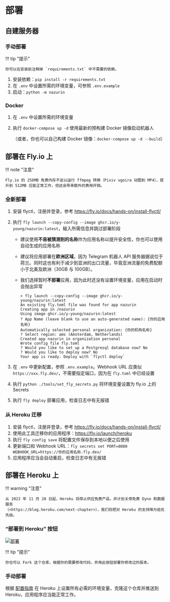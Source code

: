 # 部署

## 自建服务器

### 手动部署

!!! tip "提示"

    你可以在安装前注释掉 `requirements.txt` 中不需要的依赖。

1.  安装依赖：`pip install -r requirements.txt`
2.  在 `.env` 中设置所需的环境变量，可参照 `.env.example`
3.  启动：`python -m nazurin`

### Docker

1.  在 `.env` 中设置所需的环境变量
2.  执行 `docker-compose up -d` 使用最新的预构建 Docker 镜像启动机器人

    （或者，你也可以自己构建 Docker 镜像：`docker-compose up -d --build`）

## 部署在 Fly.io 上

!!! note "注意"

    Fly.io 的 256MB 免费内存不足以运行 ffmpeg 转换（Pixiv ugoira 动图到 MP4），提升到 512MB 应能正常工作，但这会带来额外的费用开销。

### 全新部署

1. 安装 flyctl，注册并登录，参考 <https://fly.io/docs/hands-on/install-flyctl/>
2. 执行 `fly launch --copy-config --image ghcr.io/y-young/nazurin:latest`，输入所需信息并跳过部署阶段

   - 建议使用**不易被猜测到的名称**作为应用名称以提升安全性，你也可以使用自动生成的应用名称
   - 建议将应用部署在**欧洲区域**，因为 Telegram 机器人 API 服务器据说位于荷兰。同时这也有利于减少到亚洲的出口流量，毕竟亚洲流量的免费配额小于北美及欧洲（30GB 与 100GB）。
   - 我们选择暂时**不部署**应用，因为此时还没有设置环境变量，应用在启动时会抛出异常

     ```
     > fly launch --copy-config --image ghcr.io/y-young/nazurin:latest
     An existing fly.toml file was found for app nazurin
     Creating app in /nazurin
     Using image ghcr.io/y-young/nazurin:latest
     ? App Name (leave blank to use an auto-generated name): {你的应用名称}
     Automatically selected personal organization: {你的机构名称}
     ? Select region: ams (Amsterdam, Netherlands)
     Created app nazurin in organization personal
     Wrote config file fly.toml
     ? Would you like to set up a Postgresql database now? No
     ? Would you like to deploy now? No
     Your app is ready. Deploy with `flyctl deploy`
     ```

3. 在 `.env` 中更新配置，参照 `.env.example`。Webhook URL 应类似 `https://xxx.fly.dev/`，不需要指定端口，因为在 `fly.toml` 中已经设置
4. 执行 `python ./tools/set_fly_secrets.py` 将环境变量设置为 fly.io 上的 Secrets
5. 执行 `fly deploy` 部署应用，检查日志中有无报错

### 从 Heroku 迁移

1. 安装 flyctl，注册并登录，参考 <https://fly.io/docs/hands-on/install-flyctl/>
2. 使用此工具迁移你的应用程序：<https://fly.io/launch/heroku>
3. 执行 `fly config save` 将配置文件保存到本地以便之后使用
4. 更新端口和 Webhook URL：`fly secrets set PORT=8080 WEBHOOK_URL=https://你的应用名称.fly.dev/`
5. 应用程序应当会自动重启，检查日志中有无报错

## 部署在 Heroku 上

!!! warning "注意"

    从 2022 年 11 月 28 日起，Heroku 将停止供应免费产品，并计划关停免费 Dyno 和数据服务
    （<https://blog.heroku.com/next-chapter>），我们将把对 Heroku 的支持降为低优先级。

### “部署到 Heroku” 按钮

[![部署](https://www.herokucdn.com/deploy/button.svg)](https://heroku.com/deploy)

!!! tip "提示"

    你也可以 Fork 这个仓库，根据你的需要修改代码，并用此按钮部署你修改过的版本。

### 手动部署

根据 [配置指南](../configuration) 在 Heroku 上设置所有必需的环境变量，克隆这个仓库并推送到 Heroku，应用程序应当能正常工作。
